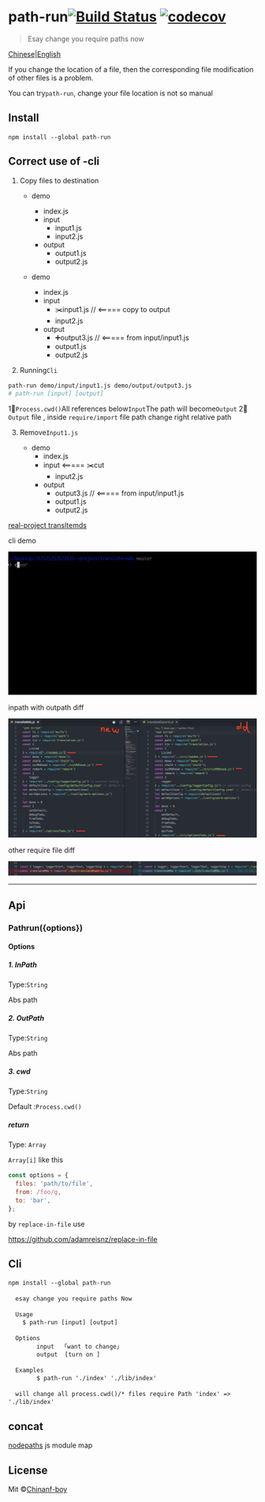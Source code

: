 
# path-run[![Build Status](https://travis-ci.org/chinanf-boy/Path-run.svg?branch=master)](https://travis-ci.org/chinanf-boy/Path-run) [![codecov](https://codecov.io/gh/chinanf-boy/Path-run/badge.svg?branch=master)](https://codecov.io/gh/chinanf-boy/Path-run?branch=master)

> Esay change you require paths now

[Chinese](./readme.md)\|[English](./readme.en.md)

If you change the location of a file, then the corresponding file modification of other files is a problem.

You can try`path-run`, change your file location is not so manual

## Install

	npm install --global path-run


## Correct use of -cli

1.  Copy files to destination


    - demo
    	- index.js
    	- input
    		- input1.js
    		- input2.js
    	- output
    		- output1.js
    		- output2.js

    - demo
    	- index.js
    	- input
    		- ✂️input1.js // <===== copy to output
    		- input2.js
    	- output
    		- ➕output3.js // <===== from input/input1.js
    		- output1.js
    		- output2.js

2.  Running`Cli`

```bash
path-run demo/input/input1.js demo/output/output3.js
# path-run [input] [output]
```

1⃣️`Process.cwd()`All references below`Input`The path will become`Output`
2⃣️ `Output` file , inside `require/import` file path change right relative path

3.  Remove`Input1.js`


    - demo
    	- index.js
    	- input
    					<===== ✂️cut
    		- input2.js
    	- output
    		- output3.js // <===== from input/input1.js
    		- output1.js
    		- output2.js

[real-project transltemds](https://github.com/chinanf-boy/translate-mds)

cli demo

![demo-cli-show](./demo-show/demo.gif)

inpath with outpath diff

![inpath-diff-outpath](./demo-show/diff.png)

other require file diff

![index-diff](./demo-show/index-diff.png)

* * *

## Api

### Pathrun({options})

#### Options

##### 1. InPath

Type:`String`

Abs path

##### 2. OutPath

Type:`String`

Abs path

##### 3. cwd

Type:`String`

Default :`Process.cwd()`

##### return

Type: `Array`

`Array[i]` like this

``` js
const options = {
  files: 'path/to/file',
  from: /foo/g,
  to: 'bar',
};
```

by `replace-in-file` use

https://github.com/adamreisnz/replace-in-file

## Cli

    npm install --global path-run

      esay change you require paths Now

      Usage
        $ path-run [input] [output]

      Options
            input  「want to change」
            output  [turn on ]

      Examples
            $ path-run './index' './lib/index'

      will change all process.cwd()/* files require Path 'index' => './lib/index'

## concat

[nodepaths](https://github.com/chinanf-boy/NodePath) js module map

## License

Mit ©[Chinanf-boy](http://llever.com)
